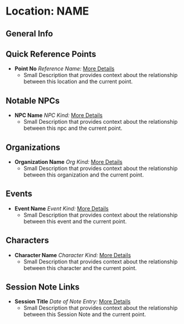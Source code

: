 # Location: NAME

## General Info

## Quick Reference Points

- **Point No** *Reference Name:* [More Details](../quick_reference/file_name) 
  - Small Description that provides context about the relationship between this 
  location and the current point.
  
## Notable NPCs

- **NPC Name** *NPC Kind:* [More Details](../npcs/file_name)
  - Small Description that provides context about the relationship between this 
  npc and the current point.
  
## Organizations

- **Organization Name** *Org Kind:* [More Details](../organizations/file_name) 
  - Small Description that provides context about the relationship between this 
  organization and the current point.
  
## Events

- **Event Name** *Event Kind:* [More Details](../events/file_name)
  - Small Description that provides context about the relationship between this 
  event and the current point.
  
## Characters

- **Character Name** *Character Kind:* [More Details](../characters/file_name) 
  - Small Description that provides context about the relationship between this 
  character and the current point.
  
## Session Note Links

- **Session Title** *Date of Note Entry:* [More Details](../session_notes/file_name)
  - Small Description that provides context about the relationship between this 
    Session Note and the current point.